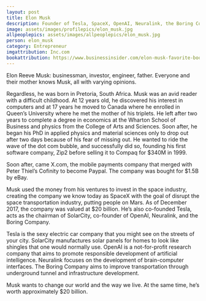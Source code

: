 ```yaml
---
layout: post
title: Elon Musk
description: Founder of Tesla, SpaceX, OpenAI, Neuralink, the Boring Company, Ex-Paypal
image: assets/images/profilepics/elon_musk.jpg
allpeoplepics: assets/images/allpeoplepics/elon_musk.jpg
person: elon_musk
category: Entrepreneur
imgattribution: Inc.com
bookattribution: https://www.businessinsider.com/elon-musk-favorite-books-2015-10
---
```


Elon Reeve Musk: businessman, investor, engineer, father. Everyone and their mother knows Musk, all with varying opinions. 

Regardless, he was born in Pretoria, South Africa. Musk was an avid reader with a difficult childhood. At 12 years old, he discovered his interest in computers and at 17 years he moved to Canada where he enrolled in Queen’s University where he met the mother of his triplets. He left after two years to complete a degree in economics at the Wharton School of Business and physics from the College of Arts and Sciences. Soon after, he began his PhD in applied physics and material sciences only to drop out after two days because of his fear of missing out. He wanted to ride the wave of the dot com bubble, and successfully did so, founding his first software company, Zip2 before selling it to Compaq for $340M in 1999. 

Soon after, came X.com, the mobile payments company that merged with Peter Thiel’s Cofinity to become Paypal. The company was bought for $1.5B by eBay.

Musk used the money from his ventures to invest in the space industry, creating the company we know today as SpaceX with the goal of disrupt the space transportation industry, putting people on Mars. As of December 2017, the company was valued at $20 billion. He’s also co-founded Tesla, acts as the chairman of SolarCity, co-founder of OpenAI, Neuralink, and the Boring Company. 

Tesla is the sexy electric car company that you might see on the streets of your city. SolarCity manufactures solar panels for homes to look like shingles that one would normally use. OpenAI is a not-for-profit research company that aims to promote responsible development of artificial intelligence. Neuralink focuses on the development of brain-computer interfaces. The Boring Company aims to improve transportation through underground tunnel and infrastructure development. 

Musk wants to change our world and the way we live. At the same time, he’s worth approximately $20 billion. 




